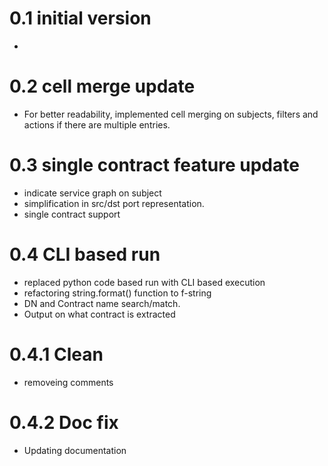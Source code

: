 # 0.1 initial version
-
# 0.2 cell merge update
- For better readability, implemented cell merging on subjects, filters and actions if there are multiple entries.

# 0.3 single contract feature update
- indicate service graph on subject
- simplification in src/dst port representation.
- single contract support

# 0.4 CLI based run
- replaced python code based run with CLI based execution
- refactoring string.format() function to f-string
- DN and Contract name search/match. 
- Output on what contract is extracted

# 0.4.1 Clean
- removeing comments

# 0.4.2 Doc fix
- Updating documentation